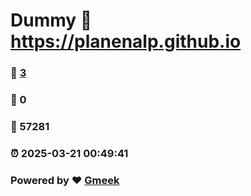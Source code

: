 # Dummy :link: https://planenalp.github.io 
### :page_facing_up: [3](https://planenalp.github.io/tag.html) 
### :speech_balloon: 0 
### :hibiscus: 57281 
### :alarm_clock: 2025-03-21 00:49:41 
### Powered by :heart: [Gmeek](https://github.com/Meekdai/Gmeek)
